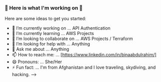 ### 👋 Here is what I'm working on 👋


Here are some ideas to get you started:

- 🔭 I’m currently working on ... API Authentication
- 🌱 I’m currently learning ... AWS Projects
- 👯 I’m looking to collaborate on ... AWS Projects / Terraform 
- 🤔 I’m looking for help with ... Anything
- 💬 Ask me about ... Anything
- 📫 How to reach me: ... [https://www.linkedin.com/in/binaabdulrahim/]
- 😄 Pronouns: ... She/Her
- ⚡ Fun fact: ... I'm from Afghanistan and I love traveling, skydiving, and hacking. 
-->
